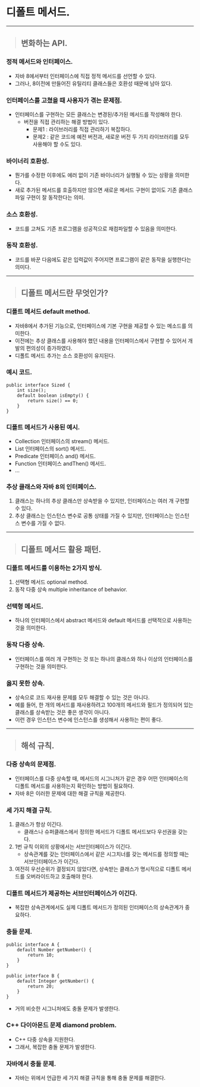 
# 디폴트 메서드.

---------------------------------------------------------------------------------------------------------------------------------

> ## 변화하는 API.

### 정적 메서드와 인터페이스.
- 자바 8에서부터 인터페이스에 직접 정적 메서드를 선언할 수 있다.
- 그러나, 8이전에 만들어진 유틸리티 클래스들은 호환성 때문에 남아 있다.


### 인터페이스를 고쳤을 때 사용자가 겪는 문제점.
- 인터페이스를 구현하는 모든 클래스는 변경된/추가된 메서드를 작성해야 한다.
   - 버전을 직접 관리하는 해결 방법이 있다.
     - 문제1 : 라이브러리를 직접 관리하기 복잡하다.
     - 문제2 : 같은 코드에 예전 버전과, 새로운 버전 두 가지 라이브러리를 모두 사용해야 할 수도 있다.

    
### 바이너리 호환성.
- 뭔가를 수정한 이후에도 에러 없이 기존 바이너리가 실행될 수 있는 상황을 의미한다.
- 새로 추가된 메서드를 호출하지만 않으면 새로운 메서드 구현이 없이도 기존 클래스 파일 구현이 잘 동작한다는 의미.


### 소스 호환성.
- 코드를 고쳐도 기존 프로그램을 성공적으로 재컴파일할 수 있음을 의미한다.


### 동작 호환성.
- 코드를 바꾼 다음에도 같은 입력값이 주어지면 프로그램이 같은 동작을 실행한다는 의미다.

---------------------------------------------------------------------------------------------------------------------------------

> ## 디폴트 메서드란 무엇인가?

### 디폴트 메서드 default method.
- 자바8에서 추가된 기능으로, 인터페이스에 기본 구현을 제공할 수 있는 메소드를 의미한다.
- 이전에는 추상 클래스를 사용해야 했던 내용을 인터페이스에서 구현할 수 있어서 개발의 편의성이 증가하였다.
- 디폴트 메서드 추가는 소스 호환성이 유지된다.


### 예시 코드.
    public interface Sized {
        int size();
        default boolean isEmpty() {
            return size() == 0;
        }
    }


### 디폴트 메서드가 사용된 예시.
- Collection 인터페이스의 stream() 메서드.
- List 인터페이스의 sort() 메서드.
- Predicate 인터페이스 and() 메서드.
- Function 인터페이스 andThen() 메서드.
- ...


### 추상 클래스와 자바 8의 인터페이스.
1. 클래스는 하나의 추상 클래스만 상속받을 수 있지만, 인터페이스는 여러 개 구현할 수 있다.
2. 추상 클래스는 인스턴스 변수로 공통 상태를 가질 수 있지만, 인터페이스는 인스턴스 변수를 가질 수 없다.

---------------------------------------------------------------------------------------------------------------------------------

> ## 디폴트 메서드 활용 패턴.

### 디폴트 메서드를 이용하는 2가지 방식.
1. 선택형 메서드 optional method.
2. 동작 다중 상속 multiple inheritance of behavior.


### 선택형 메서드.
- 하나의 인터페이스에서 abstract 메서드와 default 메서드를 선택적으로 사용하는 것을 의미한다. 


### 동작 다중 상속.
- 인터페이스를 여러 개 구현하는 것 또는 하나의 클래스와 하나 이상의 인터페이스를 구현하는 것을 의미한다.


### 옳지 못한 상속.
- 상속으로 코드 재사용 문제를 모두 해결할 수 있는 것은 아니다.
- 예를 들어, 한 개의 메서드를 재사용하려고 100개의 메서드와 필드가 정의되어 있는 클래스를 상속받는 것은 좋은 생각이 아니다.
- 이런 경우 인스턴스 변수에 인스턴스를 생성해서 사용하는 편이 좋다.

---------------------------------------------------------------------------------------------------------------------------------

> ## 해석 규칙.

### 다중 상속의 문제점.
- 인터페이스를 다중 상속할 때, 메서드의 시그니처가 같은 경우 어떤 인터페이스의 디폴트 메서드를 사용하는지 확인하는 방법이 필요하다.
- 자바 8은 이러한 문제에 대한 해결 규칙을 제공한다.


### 세 가지 해결 규칙.
1. 클래스가 항상 이긴다.
   - 클래스나 슈퍼클래스에서 정의한 메서드가 디폴트 메서드보다 우선권을 갖는다.
2. 1번 규칙 이외의 상황에서는 서브인터페이스가 이긴다.
   - 상속관계를 갖는 인터페이스에서 같은 시그치너를 갖는 메서드를 정의할 때는 서브인터페이스가 이긴다.
3. 여전히 우선순위가 결정되지 않았다면, 상속받는 클래스가 명시적으로 디폴트 메서드를 오버라이드하고 호출해야 한다.


### 디폴트 메서드가 제공하는 서브인터페이스가 이긴다.
- 복잡한 상속관계에서도 실제 디폴트 메서드가 정의된 인터페이스의 상속관계가 중요하다.


### 충돌 문제.
    public interface A {
        default Number getNumber() {
            return 10;
        }
    }

    public interface B {
        default Integer getNumber() {
            return 20;
        }
    }
- 거의 비슷한 시그니처에도 충돌 문제가 발생한다.


### C++ 다이아몬드 문제 diamond problem.
- C++ 다중 상속을 지원한다.
- 그래서, 복잡한 충돌 문제가 발생한다.


### 자바에서 충돌 문제.
- 자바는 위에서 언급한 세 가지 해결 규칙을 통해 충돌 문제를 해결한다.



















